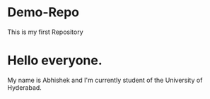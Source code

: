 # Demo-Repo
This is my first Repository

# Hello everyone.
My name is Abhishek and I'm currently student of the University of Hyderabad.